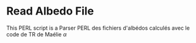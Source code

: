 # Read Albedo File

This PERL script is a
Parser PERL des fichiers d'albédos calculés avec le code de TR de Maélie
$\alpha$


